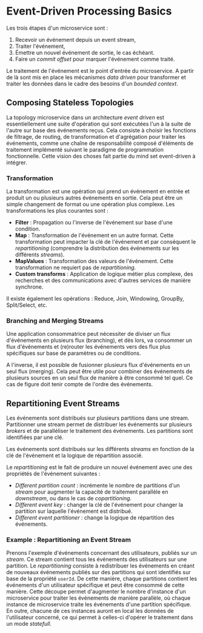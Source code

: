 # Event-Driven Processing Basics

Les trois étapes d'un microservice sont :

1. Recevoir un événement depuis un event stream,
2. Traiter l'événement,
3. Émettre un nouvel événement de sortie, le cas échéant.
4. Faire un _commit offset_ pour marquer l'événement comme traité.

Le traitement de l'événement est le point d'entrée du microservice. A partir de là sont mis en place les mécanismes _data driven_ pour transformer et traiter les données dans le cadre des besoins d'un _bounded context_.

## Composing Stateless Topologies

La topology microservice dans un architecture _event driven_ est essentiellement une suite d'opération qui sont exécutées l'un à la suite de l'autre sur base des événements reçus. Cela consiste à choisir les fonctions de filtrage, de routing, de transformation et d'agrégation pour traiter les événements, comme une chaîne de responsabilité composé d'éléments de traitement implémenté suivant le paradigme de programmation fonctionnelle. Cette vision des choses fait partie du mind set event-driven à intégrer.

### Transformation

La transformation est une opération qui prend un événement en entrée et produit un ou plusieurs autres événements en sortie. Cela peut être un simple changement de format ou une opération plus complexe. Les transformations les plus courantes sont :

- **Filter** : Propagation ou l'inverse de l'événement sur base d'une condition.
- **Map** : Transformation de l'événement en un autre format. Cette transformation peut impacter la clé de l'événement et par conséquent le _repartitioning_ (comprendre la distribution des événements sur les différents _streams_).
- **MapValues** : Transformation des valeurs de l'événement. Cette transformation ne requiert pas de _repartitioning_.
- **Custom transforms** : Application de logique métier plus complexe, des recherches et des communications avec d'autres services de manière synchrone.

Il existe également les opérations : Reduce, Join, Windowing, GroupBy, Split/Select, etc.

### Branching and Merging Streams

Une application consommatrice peut nécessiter de diviser un flux d'événements en plusieurs flux (branching), et dès lors, va consommer un flux d'événements et (re)router les événements vers des flux plus spécifiques sur base de paramètres ou de conditions.

A l'inverse, il est possible de fusionner plusieurs flux d'événements en un seul flux (merging). Cela peut être utile pour combiner des événements de plusieurs sources en un seul flux de manière à être consommé tel quel. Ce cas de figure doit tenir compte de l'ordre des événements.

## Repartitioning Event Streams

Les événements sont distribués sur plusieurs partitions dans une stream. Partitionner une stream permet de distribuer les événements sur plusieurs _brokers_ et de paralléliser le traitement des événements. Les partitions sont identifiées par une clé.

Les événements sont distribués sur les différents _streams_ en fonction de la clé de l'événement et la logique de répartition associé.

Le _repartitioning_ est le fait de produire un nouvel événement avec une des propriétés de l'événement suivantes :

- _Different partition count_ : incrémente le nombre de partitions d'un _stream_ pour augmenter la capacité de traitement parallèle en _downstream_, ou dans le cas de _copartitioning_.
- _Different event key_ : changer la clé de l'événement pour changer la partition sur laquelle l'événement est distribué.
- _Different event partitioner_ : change la logique de répartition des événements.

### Example : Repartitioning an Event Stream

Prenons l'exemple d'événements concernant des utilisateurs, publiés sur un _stream_. Ce stream contient tous les événements des utilisateurs sur une partition. Le _repartitioning_ consiste à redistribuer les événements en créant de nouveaux événements publiés sur des partitions qui sont identifiés sur base de la propriété `userId`. De cette manière, chaque partitions contient les événements d'un utilisateur spécifique et peut être consommé de cette manière. Cette découpe permet d'augmenter le nombre d'instance d'un microservice pour traiter les événements de manière parallèle, où chaque instance de microservice traite les événements d'une partition spécifique. En outre, chacune de ces instances auront en local les données de l'utilisateur concerné, ce qui permet à celles-ci d'opérer le traitement dans un mode _statefull_.
